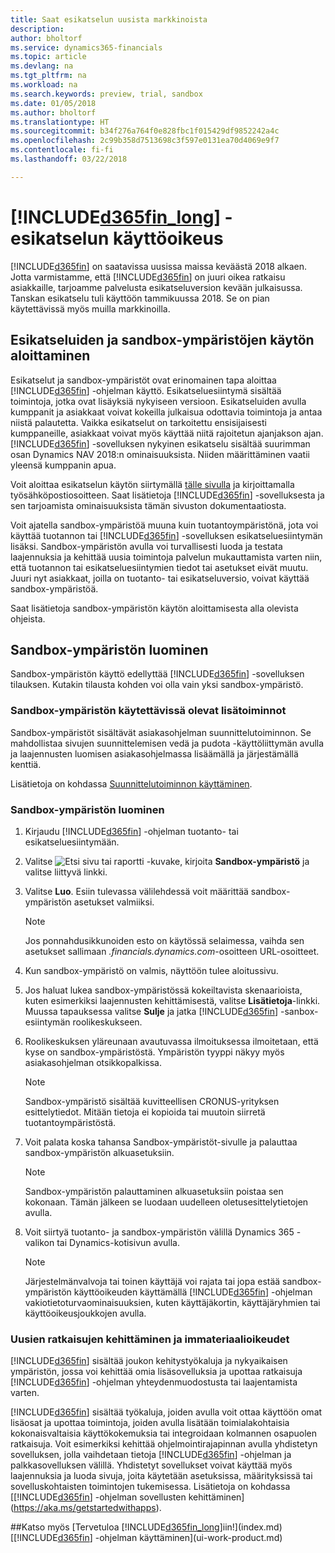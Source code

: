 ```yaml
---
title: Saat esikatselun uusista markkinoista
description: 
author: bholtorf
ms.service: dynamics365-financials
ms.topic: article
ms.devlang: na
ms.tgt_pltfrm: na
ms.workload: na
ms.search.keywords: preview, trial, sandbox
ms.date: 01/05/2018
ms.author: bholtorf
ms.translationtype: HT
ms.sourcegitcommit: b34f276a764f0e828fbc1f015429df9852242a4c
ms.openlocfilehash: 2c99b358d7513698c3f597e0131ea70d4069e9f7
ms.contentlocale: fi-fi
ms.lasthandoff: 03/22/2018

---
```

# <a name="access-to-the-included365finlongincludesd365finlongmdmd-preview"></a>[!INCLUDE[d365fin_long](includes/d365fin_long_md.md)] -esikatselun käyttöoikeus
[!INCLUDE[d365fin](includes/d365fin_md.md)] on saatavissa uusissa maissa keväästä 2018 alkaen. Jotta varmistamme, että [!INCLUDE[d365fin](includes/d365fin_md.md)] on juuri oikea ratkaisu asiakkaille, tarjoamme palvelusta esikatseluversion kevään julkaisussa. Tanskan esikatselu tuli käyttöön tammikuussa 2018. Se on pian käytettävissä myös muilla markkinoilla.  

## <a name="getting-started-with-previews-and-sandboxes"></a>Esikatseluiden ja sandbox-ympäristöjen käytön aloittaminen 
Esikatselut ja sandbox-ympäristöt ovat erinomainen tapa aloittaa [!INCLUDE[d365fin](includes/d365fin_md.md)] -ohjelman käyttö. Esikatseluesiintymä sisältää toimintoja, jotka ovat lisäyksiä nykyiseen versioon. Esikatseluiden avulla kumppanit ja asiakkaat voivat kokeilla julkaisua odottavia toimintoja ja antaa niistä palautetta. Vaikka esikatselut on tarkoitettu ensisijaisesti kumppaneille, asiakkaat voivat myös käyttää niitä rajoitetun ajanjakson ajan. [!INCLUDE[d365fin](includes/d365fin_md.md)] -sovelluksen nykyinen esikatselu sisältää suurimman osan Dynamics NAV 2018:n ominaisuuksista. Niiden määrittäminen vaatii yleensä kumppanin apua. 

Voit aloittaa esikatselun käytön siirtymällä [tälle sivulla](https://go.microsoft.com/fwlink/?linkid=866045) ja kirjoittamalla työsähköpostiosoitteen. Saat lisätietoja [!INCLUDE[d365fin](includes/d365fin_md.md)] -sovelluksesta ja sen tarjoamista ominaisuuksista tämän sivuston dokumentaatiosta.

Voit ajatella sandbox-ympäristöä muuna kuin tuotantoympäristönä, jota voi käyttää tuotannon tai [!INCLUDE[d365fin](includes/d365fin_md.md)] -sovelluksen esikatseluesiintymän lisäksi. Sandbox-ympäristön avulla voi turvallisesti luoda ja testata laajennuksia ja kehittää uusia toimintoja palvelun mukauttamista varten niin, että tuotannon tai esikatseluesiintymien tiedot tai asetukset eivät muutu. Juuri nyt asiakkaat, joilla on tuotanto- tai esikatseluversio, voivat käyttää sandbox-ympäristöä. 

Saat lisätietoja sandbox-ympäristön käytön aloittamisesta alla olevista ohjeista.

## <a name="creating-a-sandbox-environment"></a>Sandbox-ympäristön luominen
Sandbox-ympäristön käyttö edellyttää [!INCLUDE[d365fin](includes/d365fin_md.md)] -sovelluksen tilauksen. Kutakin tilausta kohden voi olla vain yksi sandbox-ympäristö.

### <a name="advanced-functionality-available-in-a-sandbox-environment"></a>Sandbox-ympäristön käytettävissä olevat lisätoiminnot
Sandbox-ympäristöt sisältävät asiakasohjelman suunnittelutoiminnon. Se mahdollistaa sivujen suunnittelemisen vedä ja pudota -käyttöliittymän avulla ja laajennusten luomisen asiakasohjelmassa lisäämällä ja järjestämällä kenttiä.

Lisätietoja on kohdassa [Suunnittelutoiminnon käyttäminen](https://docs.microsoft.com/en-us/dynamics-nav/developer/devenv-inclient-designer).

### <a name="to-create-a-sandbox-environment"></a>Sandbox-ympäristön luominen
1.  Kirjaudu [!INCLUDE[d365fin](includes/d365fin_md.md)] -ohjelman tuotanto- tai esikatseluesiintymään.  
2.  Valitse ![Etsi sivu tai raportti](media/ui-search/search_small.png "Etsi sivu tai raportti -kuvake") -kuvake, kirjoita **Sandbox-ympäristö** ja valitse liittyvä linkki.
3.  Valitse **Luo**. Esiin tulevassa välilehdessä voit määrittää sandbox-ympäristön asetukset valmiiksi.
  
    > [!Note]
    > Jos ponnahdusikkunoiden esto on käytössä selaimessa, vaihda sen asetukset sallimaan *.financials.dynamics.com*-osoitteen URL-osoitteet.  
  
4.  Kun sandbox-ympäristö on valmis, näyttöön tulee aloitussivu.  
5.  Jos haluat lukea sandbox-ympäristössä kokeiltavista skenaarioista, kuten esimerkiksi laajennusten kehittämisestä, valitse **Lisätietoja**-linkki. Muussa tapauksessa valitse **Sulje** ja jatka [!INCLUDE[d365fin](includes/d365fin_md.md)] -sanbox-esiintymän roolikeskukseen.  
6.  Roolikeskuksen yläreunaan avautuvassa ilmoituksessa ilmoitetaan, että kyse on sandbox-ympäristöstä. Ympäristön tyyppi näkyy myös asiakasohjelman otsikkopalkissa.
  
    > [!Note]
    > Sandbox-ympäristö sisältää kuvitteellisen CRONUS-yrityksen esittelytiedot. Mitään tietoja ei kopioida tai muutoin siirretä tuotantoympäristöstä.  
  
7.  Voit palata koska tahansa Sandbox-ympäristöt-sivulle ja palauttaa sandbox-ympäristön alkuasetuksiin.
  
    > [!Note]
    > Sandbox-ympäristön palauttaminen alkuasetuksiin poistaa sen kokonaan. Tämän jälkeen se luodaan uudelleen oletusesittelytietojen avulla.  
  
8.  Voit siirtyä tuotanto- ja sandbox-ympäristön välillä Dynamics 365 -valikon tai Dynamics-kotisivun avulla.
  
    > [!Note]
    > Järjestelmänvalvoja tai toinen käyttäjä voi rajata tai jopa estää sandbox-ympäristön käyttöoikeuden käyttämällä [!INCLUDE[d365fin](includes/d365fin_md.md)] -ohjelman vakiotietoturvaominaisuuksien, kuten käyttäjäkortin, käyttäjäryhmien tai käyttöoikeusjoukkojen avulla.  
  
### <a name="building-new-solutions-and-intellectual-property"></a>Uusien ratkaisujen kehittäminen ja immateriaalioikeudet
[!INCLUDE[d365fin](includes/d365fin_md.md)] sisältää joukon kehitystyökaluja ja nykyaikaisen ympäristön, jossa voi kehittää omia lisäsovelluksia ja upottaa ratkaisuja [!INCLUDE[d365fin](includes/d365fin_md.md)] -ohjelman yhteydenmuodostusta tai laajentamista varten.

[!INCLUDE[d365fin](includes/d365fin_md.md)] sisältää työkaluja, joiden avulla voit ottaa käyttöön omat lisäosat ja upottaa toimintoja, joiden avulla lisätään toimialakohtaisia kokonaisvaltaisia käyttökokemuksia tai integroidaan kolmannen osapuolen ratkaisuja. Voit esimerkiksi kehittää ohjelmointirajapinnan avulla yhdistetyn sovelluksen, jolla vaihdetaan tietoja [!INCLUDE[d365fin](includes/d365fin_md.md)] -ohjelman ja palkkasovelluksen välillä. Yhdistetyt sovellukset voivat käyttää myös laajennuksia ja luoda sivuja, joita käytetään asetuksissa, määrityksissä tai sovelluskohtaisten toimintojen tukemisessa. Lisätietoja on kohdassa [[!INCLUDE[d365fin](includes/d365fin_md.md)] -ohjelman sovellusten kehittäminen](https://aka.ms/getstartedwithapps).

##<a name="see-also"></a>Katso myös
[Tervetuloa [!INCLUDE[d365fin_long](includes/d365fin_long_md.md)]iin!](index.md)  
[[!INCLUDE[d365fin](includes/d365fin_md.md)] -ohjelman käyttäminen](ui-work-product.md)  
